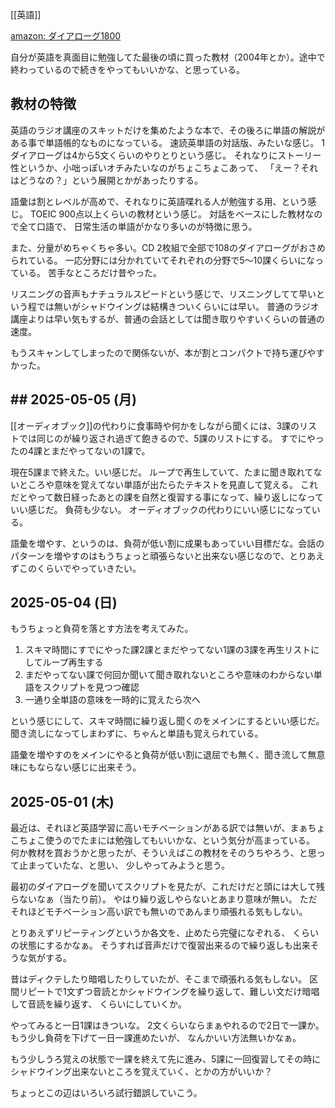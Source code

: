 [[英語]]

[amazon: ダイアローグ1800](https://amzn.to/4k3B873)

自分が英語を真面目に勉強してた最後の頃に買った教材（2004年とか）。途中で終わっているので続きをやってもいいかな、と思っている。

## 教材の特徴

英語のラジオ講座のスキットだけを集めたような本で、その後ろに単語の解説がある事で単語帳的なものになっている。
速読英単語の対話版、みたいな感じ。
1ダイアローグは4から5文くらいのやりとりという感じ。
それなりにストーリー性というか、小咄っぽいオチみたいなのがちょこちょこあって、
「えー？それはどうなの？」という展開とかがあったりする。

語彙は割とレベルが高めで、それなりに英語喋れる人が勉強する用、という感じ。
TOEIC 900点以上くらいの教材という感じ。
対話をベースにした教材なので全て口語で、
日常生活の単語がかなり多いのが特徴に思う。

また、分量がめちゃくちゃ多い。CD 2枚組で全部で108のダイアローグがおさめられている。
一応分野には分かれていてそれぞれの分野で5〜10課くらいになっている。
苦手なところだけ昔やった。

リスニングの音声もナチュラルスピードという感じで、リスニングしてて早いという程では無いがシャドウイングは結構きついくらいには早い。
普通のラジオ講座よりは早い気もするが、普通の会話としては聞き取りやすいくらいの普通の速度。

もうスキャンしてしまったので関係ないが、本が割とコンパクトで持ち運びやすかった。

## ## 2025-05-05 (月)

[[オーディオブック]]の代わりに食事時や何かをしながら聞くには、3課のリストでは同じのが繰り返され過ぎて飽きるので、5課のリストにする。
すでにやったの4課とまだやってないの1課で。

現在5課まで終えた。いい感じだ。
ループで再生していて、たまに聞き取れてないところや意味を覚えてない単語が出たらたテキストを見直して覚える。
これだとやって数日経ったあとの課を自然と復習する事になって、繰り返しになっていい感じだ。
負荷も少ない。
オーディオブックの代わりにいい感じになっている。

語彙を増やす、というのは、負荷が低い割に成果もあっていい目標だな。会話のパターンを増やすのはもうちょっと頑張らないと出来ない感じなので、とりあえずこのくらいでやっていきたい。

## 2025-05-04 (日)

もうちょっと負荷を落とす方法を考えてみた。

1. スキマ時間にすでにやった課2課とまだやってない1課の3課を再生リストにしてループ再生する
2. まだやってない課で何回か聞いて聞き取れないところや意味のわからない単語をスクリプトを見つつ確認
3. 一通り全単語の意味を一時的に覚えたら次へ

という感じにして、スキマ時間に繰り返し聞くのをメインにするといい感じだ。
聞き流しになってしまわずに、ちゃんと単語も覚えられている。

語彙を増やすのをメインにやると負荷が低い割に退屈でも無く、聞き流して無意味にもならない感じに出来そう。

## 2025-05-01 (木)

最近は、それほど英語学習に高いモチベーションがある訳では無いが、まぁちょこちょこ使うのでたまには勉強してもいいかな、という気分が高まっている。
何か教材を買おうかと思ったが、そういえばこの教材をそのうちやろう、と思って止まっていたな、と思い、
少しやってみようと思う。

最初のダイアローグを聞いてスクリプトを見たが、これだけだと頭には大して残らないなぁ（当たり前）。
やはり繰り返しやらないとあまり意味が無い。
ただそれほどモチベーション高い訳でも無いのであんまり頑張れる気もしない。

とりあえずリピーティングというか各文を、止めたら完璧になぞれる、
くらいの状態にするかなぁ。
そうすれば音声だけで復習出来るので繰り返しも出来そうな気がする。

昔はディクテしたり暗唱したりしていたが、そこまで頑張れる気もしない。
区間リピートで1文ずつ音読とかシャドウイングを繰り返して、難しい文だけ暗唱して音読を繰り返す、
くらいにしていくか。

やってみると一日1課はきついな。
2文くらいならまぁやれるので2日で一課か。
もう少し負荷を下げて一日一課進めたいが、
なんかいい方法無いかなぁ。

もう少しうろ覚えの状態で一課を終えて先に進み、5課に一回復習してその時にシャドウイング出来ないところを覚えていく、とかの方がいいか？

ちょっとこの辺はいろいろ試行錯誤していこう。
